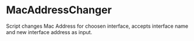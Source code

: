 # MacAddressChanger

Script changes Mac Address for choosen interface, accepts interface name and new interface address as input.
